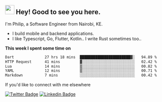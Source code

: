 <h2><img src="https://slackmojis.com/emojis/3643-cool-doge/download" width="30"/> Hey! Good to see you here.</h2>

<p>I'm Philip, a Software Engineer from Nairobi, KE. 

- I build mobile and backend applications.
- I like Typescript, Go, Flutter, Kotlin.. I write Rust sometimes too..</p>

**This week I spent some time on**
<!--START_SECTION:waka-->

```txt
Dart              27 hrs 18 mins  ███████████████████████▓░   94.89 %
HTTP Request      41 mins         ▓░░░░░░░░░░░░░░░░░░░░░░░░   02.42 %
Lua               14 mins         ▒░░░░░░░░░░░░░░░░░░░░░░░░   00.82 %
YAML              12 mins         ▒░░░░░░░░░░░░░░░░░░░░░░░░   00.71 %
Markdown          7 mins          ░░░░░░░░░░░░░░░░░░░░░░░░░   00.42 %
```

<!--END_SECTION:waka-->

If you'd like to connect with me elsewhere

[![Twitter Badge](https://img.shields.io/badge/-Twitter-1ca0f1?style=flat-square&labelColor=1ca0f1&logo=twitter&logoColor=white&link=https://twitter.com/_diogorodrigues)](https://twitter.com/kimathiphil)  [![Linkedin Badge](https://img.shields.io/badge/-LinkedIn-blue?style=flat-square&logo=Linkedin&logoColor=white&link=https://www.linkedin.com/in/philip-kimathi-2604a9114/)](https://www.linkedin.com/in/philip-kimathi-2604a9114/)
